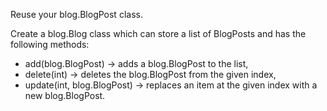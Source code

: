 Reuse your blog.BlogPost class.

Create a blog.Blog class which can store a list of BlogPosts and has the following methods:

- add(blog.BlogPost) -> adds a blog.BlogPost to the list,
- delete(int) -> deletes the blog.BlogPost from the given index,
- update(int, blog.BlogPost) -> replaces an item at the given index with a new blog.BlogPost.
